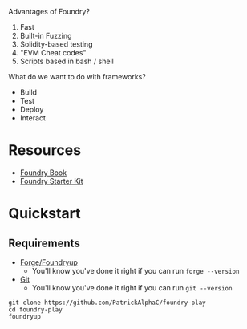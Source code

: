 Advantages of Foundry?

1. Fast
2. Built-in Fuzzing
3. Solidity-based testing
4. "EVM Cheat codes"
5. Scripts based in bash / shell

What do we want to do with frameworks?

-   Build
-   Test
-   Deploy
-   Interact

# Resources

-   [Foundry Book](https://onbjerg.github.io/foundry-book/)
-   [Foundry Starter Kit](https://github.com/smartcontractkit/foundry-starter-kit)

# Quickstart

## Requirements

-   [Forge/Foundryup](https://github.com/gakonst/foundry#installation)
    -   You'll know you've done it right if you can run `forge --version`
-   [Git](https://git-scm.com/book/en/v2/Getting-Started-Installing-Git)
    -   You'll know you've done it right if you can run `git --version`

```
git clone https://github.com/PatrickAlphaC/foundry-play
cd foundry-play
foundryup
```
